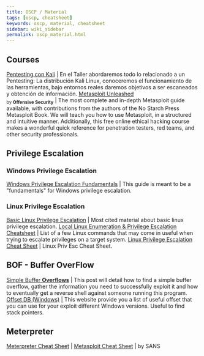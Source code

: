 ```yaml
---
title: OSCP / Material
tags: [oscp, cheatsheet]
keywords: oscp, material, cheatsheet
sidebar: wiki_sidebar
permalink: oscp_material.html
---
```


## Courses

[Pentesting con Kali](http://www.sniferl4bs.com/p/blog-page_7.html) <i class="fa fa-globe"></i> | En el Taller abordaremos todo lo relacionado a un Pentesting: La distribución Kali Linux, conoceremos el  funcionamiento de las herramientas, bajo entornos reales daremos objetivos a ser escaneados y obtención de información.
[Metasploit Unleashed](https://www.offensive-security.com/metasploit-unleashed/) <br><sub>by **Offensive Security**</sub> | The most complete and in-depth Metasploit guide available, with contributions from the authors of the No Starch Press Metasploit Book. We will teach you how to use Metasploit, in a structured and intuitive manner. Additionally, this free online ethical hacking course makes a wonderful quick reference for penetration testers, red teams, and other security professionals.

## Privilege Escalation

### Windows Privilege Escalation

[Windows Privilege Escalation Fundamentals](http://www.fuzzysecurity.com/tutorials/16.html) | This guide is meant to be a "fundamentals" for Windows privilege escalation.

### Linux Privilege Escalation

[Basic Linux Privilege Escalation](https://blog.g0tmi1k.com/2011/08/basic-linux-privilege-escalation/) | Most cited material about basic linux privilege escalation.
[Local Linux Enumeration & Privilege Escalation Cheatsheet](https://www.rebootuser.com/?p=1623) | List of a few Linux commands that may come in useful when trying to escalate privileges on a target system.
[Linux Privilege Escalation Cheat Sheet](http://security-geek.in/2016/09/01/linux-privilege-escalation-cheat-sheet/) | Linux Priv Esc Cheat Sheet.

## BOF - **B**uffer **O**ver**F**low

[Simple Buffer **Overflows**](http://netsec.ws/?p=180) | This post will detail how to find a simple buffer overflow, gather the information you need to successfully exploit it and how to eventually get a reverse shell against someone running this program.
[Offset DB (Windows)](http://offset-db.com/) |  This website provide you a list of useful offset that you can use for your exploit different Windows versions. Useful to find stack pointers.

## Meterpreter

[Meterpreter Cheat Sheet](netsec.ws/?p=180) |
[Metasploit Cheat Sheet](https://www.sans.org/security-resources/sec560/misc_tools_sheet_v1.pdf) | by SANS
